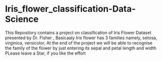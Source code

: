 # Iris_flower_classification-Data-Science
This Repository contains a project on classification of Iris Flower Dataset presented by Dr. Fisher , Basicaaly Iris flower has 3 families namely, setosa, virginica, versicolor, At the end of the project we will be able to recognise the family of the flower by just entering its sepal and petal length  and width                                                                                                  
PLease leave a Star, if you like the effort
